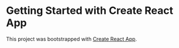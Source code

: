 # Getting Started with Create React App

This project was bootstrapped with [Create React App](https://kovernikov.github.io/react_kabzda/).
